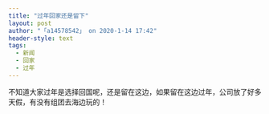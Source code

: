 ```yaml
---
title: "过年回家还是留下"
layout: post
author: "「a14578542」 on 2020-1-14 17:42"
header-style: text
tags:
  - 新闻
  - 回家
  - 过年
---
```


<head></head>
<body>
  不知道大家过年是选择回国呢，还是留在这边，如果留在这边过年，公司放了好多天假，有没有组团去海边玩的！
 <br>
</body>


